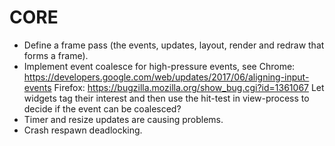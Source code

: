 # CORE

* Define a frame pass (the events, updates, layout, render and redraw that forms a frame).
* Implement event coalesce for high-pressure events, see
   Chrome: https://developers.google.com/web/updates/2017/06/aligning-input-events
   Firefox: https://bugzilla.mozilla.org/show_bug.cgi?id=1361067
   Let widgets tag their interest and then use the hit-test in view-process to decide if
   the event can be coalesced?
* Timer and resize updates are causing problems.
* Crash respawn deadlocking.